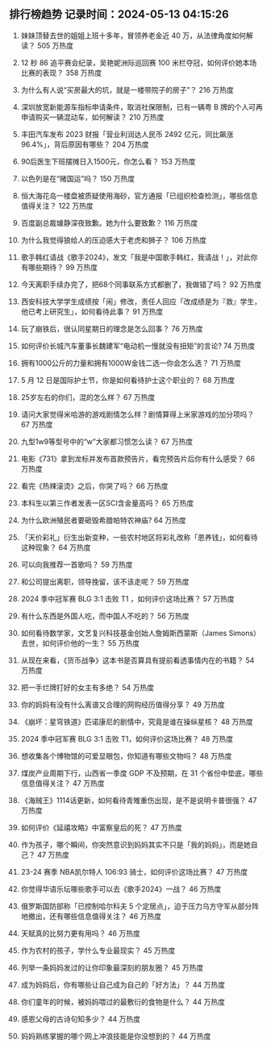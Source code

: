 
## 排行榜趋势 记录时间：2024-05-13 04:15:26
  
  1. 妹妹顶替去世的姐姐上班十多年，冒领养老金近 40 万，从法律角度如何解读？ 505 万热度
    
  2. 12 秒 86 追平赛会纪录，吴艳妮洲际巡回赛 100 米栏夺冠，如何评价她本场比赛的表现？ 358 万热度
    
  3. 为什么有人说“买房最大的坑，就是一楼带院子的房子”？ 216 万热度
    
  4. 深圳放宽新能源车指标申请条件，取消社保限制，已有一辆粤 B 牌的个人可再申请购买一辆混动车，如何解读？ 210 万热度
    
  5. 丰田汽车发布 2023 财报「营业利润达人民币 2492 亿元，同比飙涨96.4%」，背后原因有哪些？ 204 万热度
    
  6. 90后医生下班摆摊日入1500元，你怎么看？ 153 万热度
    
  7. 以色列是在“赌国运”吗？ 150 万热度
    
  8. 恒大海花岛一楼盘被质疑使用海砂，官方通报「已组织检查检测」，哪些信息值得关注？ 122 万热度
    
  9. 百度副总裁璩静深夜致歉。她为什么要致歉？ 116 万热度
    
  10. 为什么我觉得狼给人的压迫感大于老虎和狮子？ 106 万热度
    
  11. 歌手韩红请战《歌手2024》，发文「我是中国歌手韩红，我请战！」，对此你有哪些期待？ 99 万热度
    
  12. 今天离职手续办完了，把68个同事联系方式都删了，我做错了吗？ 92 万热度
    
  13. 西安科技大学学生成绩按「闹」修改，责任人回应「改成绩是为『救』学生，他已考上研究生」，如何看待此事？ 91 万热度
    
  14. 玩了崩铁后，很认同星期日的理念是怎么回事？ 76 万热度
    
  15. 如何评价长城汽车董事长魏建军“电动机一慢就没有扭矩”的言论? 74 万热度
    
  16. 拥有1000公斤的力量和拥有1000W金钱二选一你会怎么选？ 71 万热度
    
  17. 5 月 12 日是国际护士节，你是如何看待护士这个职业的？ 68 万热度
    
  18. 25岁左右的你们，混的怎么样？ 67 万热度
    
  19. 请问大家觉得米哈游的游戏剧情怎么样？剧情算得上米家游戏的加分项吗？ 67 万热度
    
  20. 九型1w9等型号中的“w”大家都习惯怎么读？ 67 万热度
    
  21. 电影《731》拿到龙标并发布首款预告片，看完预告片后你有什么感受？ 66 万热度
    
  22. 看完《热辣滚烫》之后，你哭了吗？ 66 万热度
    
  23. 本科生以第三作者发表一区SCI含金量高吗？ 65 万热度
    
  24. 为什么欧洲殖民者要砸毁希腊帕特农神庙? 64 万热度
    
  25. 「天价彩礼」衍生出新变种，一些农村地区将彩礼改称「恩养钱」，如何看待这种现象？ 64 万热度
    
  26. 可以向我推荐一首歌吗？ 59 万热度
    
  27. 和公司提出离职，领导挽留，该不该走呢？ 59 万热度
    
  28. 2024 季中冠军赛 BLG 3:1 击败 T1 ，如何评价这场比赛？ 57 万热度
    
  29. 有什么东西是外国人吃，而中国人不吃的？ 56 万热度
    
  30. 如何看待数学家，文艺复兴科技基金创始人詹姆斯西蒙斯（James Simons）去世，如何评价他的一生？ 55 万热度
    
  31. 从现在来看，《货币战争》这本书是否算具有提前看透事情内在的书籍？ 54 万热度
    
  32. 把一手烂牌打好的女主有多绝？ 54 万热度
    
  33. 你的妈妈有没有什么离谱又合理的网购经历值得分享？ 49 万热度
    
  34. 《崩坏：星穹铁道》匹诺康尼的剧情中，究竟是谁在操纵星核？ 48 万热度
    
  35. 2024 季中冠军赛 BLG 3:1 击败 T1，如何评价这场比赛？ 48 万热度
    
  36. 想收集各个博物馆的可爱显眼包，你知道有哪些文物吗？ 48 万热度
    
  37. 煤炭产业周期下行，山西省一季度 GDP 不及预期，在 31 个省份中垫底，哪些信息值得关注？ 47 万热度
    
  38. 《海贼王》1114话更新，如何看待青雉重伤出现，是不是说明卡普很强？ 47 万热度
    
  39. 如何评价《延禧攻略》中富察皇后的死？ 47 万热度
    
  40. 作为孩子，哪个瞬间，你突然意识到妈妈其实不只是「我的妈妈」，而是她自己？ 47 万热度
    
  41. 23-24 赛季 NBA凯尔特人 106:93 骑士，如何评价这场比赛？ 47 万热度
    
  42. 你觉得华语乐坛哪些歌手可以去《歌手2024》一战？ 46 万热度
    
  43. 俄罗斯国防部称「已控制哈尔科夫 5 个定居点」，迫于压力乌方守军从部分阵地撤出，还有哪些信息值得关注？ 46 万热度
    
  44. 天赋真的比努力更有用吗？ 46 万热度
    
  45. 作为农村的孩子，学什么专业最现实？ 45 万热度
    
  46. 列举一条妈妈发过的让你印象最深刻的朋友圈？ 45 万热度
    
  47. 成为妈妈后，你有哪些让自己成为自己的「好方法」？ 44 万热度
    
  48. 你们童年的时候，被妈妈喂过的最敷衍的食物是什么？ 44 万热度
    
  49. 感恩父母的古诗句知多少？ 44 万热度
    
  50. 妈妈熟练掌握的哪个网上冲浪技能是你没想到的？ 44 万热度
    